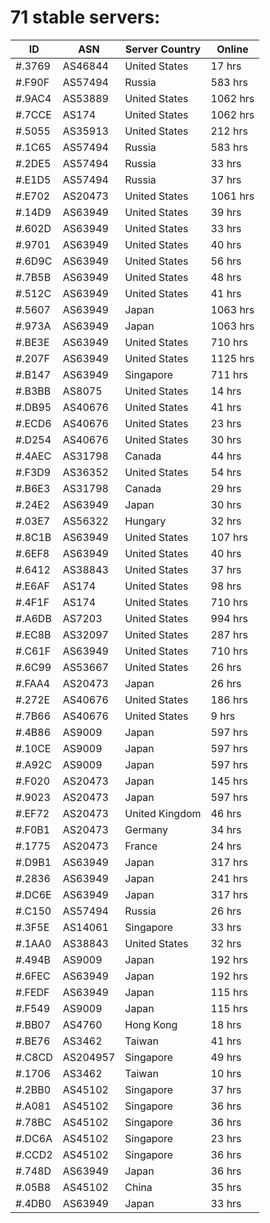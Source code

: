 # 71 stable servers:

| ID | ASN | Server Country | Online |
| ------ | ------ | ------ | ------ |
| #.3769 | AS46844 | United States | 17 hrs |
| #.F90F | AS57494 | Russia | 583 hrs |
| #.9AC4 | AS53889 | United States | 1062 hrs |
| #.7CCE | AS174 | United States | 1062 hrs |
| #.5055 | AS35913 | United States | 212 hrs |
| #.1C65 | AS57494 | Russia | 583 hrs |
| #.2DE5 | AS57494 | Russia | 33 hrs |
| #.E1D5 | AS57494 | Russia | 37 hrs |
| #.E702 | AS20473 | United States | 1061 hrs |
| #.14D9 | AS63949 | United States | 39 hrs |
| #.602D | AS63949 | United States | 33 hrs |
| #.9701 | AS63949 | United States | 40 hrs |
| #.6D9C | AS63949 | United States | 56 hrs |
| #.7B5B | AS63949 | United States | 48 hrs |
| #.512C | AS63949 | United States | 41 hrs |
| #.5607 | AS63949 | Japan | 1063 hrs |
| #.973A | AS63949 | Japan | 1063 hrs |
| #.BE3E | AS63949 | United States | 710 hrs |
| #.207F | AS63949 | United States | 1125 hrs |
| #.B147 | AS63949 | Singapore | 711 hrs |
| #.B3BB | AS8075 | United States | 14 hrs |
| #.DB95 | AS40676 | United States | 41 hrs |
| #.ECD6 | AS40676 | United States | 23 hrs |
| #.D254 | AS40676 | United States | 30 hrs |
| #.4AEC | AS31798 | Canada | 44 hrs |
| #.F3D9 | AS36352 | United States | 54 hrs |
| #.B6E3 | AS31798 | Canada | 29 hrs |
| #.24E2 | AS63949 | Japan | 30 hrs |
| #.03E7 | AS56322 | Hungary | 32 hrs |
| #.8C1B | AS63949 | United States | 107 hrs |
| #.6EF8 | AS63949 | United States | 40 hrs |
| #.6412 | AS38843 | United States | 37 hrs |
| #.E6AF | AS174 | United States | 98 hrs |
| #.4F1F | AS174 | United States | 710 hrs |
| #.A6DB | AS7203 | United States | 994 hrs |
| #.EC8B | AS32097 | United States | 287 hrs |
| #.C61F | AS63949 | United States | 710 hrs |
| #.6C99 | AS53667 | United States | 26 hrs |
| #.FAA4 | AS20473 | Japan | 26 hrs |
| #.272E | AS40676 | United States | 186 hrs |
| #.7B66 | AS40676 | United States | 9 hrs |
| #.4B86 | AS9009 | Japan | 597 hrs |
| #.10CE | AS9009 | Japan | 597 hrs |
| #.A92C | AS9009 | Japan | 597 hrs |
| #.F020 | AS20473 | Japan | 145 hrs |
| #.9023 | AS20473 | Japan | 597 hrs |
| #.EF72 | AS20473 | United Kingdom | 46 hrs |
| #.F0B1 | AS20473 | Germany | 34 hrs |
| #.1775 | AS20473 | France | 24 hrs |
| #.D9B1 | AS63949 | Japan | 317 hrs |
| #.2836 | AS63949 | Japan | 241 hrs |
| #.DC6E | AS63949 | Japan | 317 hrs |
| #.C150 | AS57494 | Russia | 26 hrs |
| #.3F5E | AS14061 | Singapore | 33 hrs |
| #.1AA0 | AS38843 | United States | 32 hrs |
| #.494B | AS9009 | Japan | 192 hrs |
| #.6FEC | AS63949 | Japan | 192 hrs |
| #.FEDF | AS63949 | Japan | 115 hrs |
| #.F549 | AS9009 | Japan | 115 hrs |
| #.BB07 | AS4760 | Hong Kong | 18 hrs |
| #.BE76 | AS3462 | Taiwan | 41 hrs |
| #.C8CD | AS204957 | Singapore | 49 hrs |
| #.1706 | AS3462 | Taiwan | 10 hrs |
| #.2BB0 | AS45102 | Singapore | 37 hrs |
| #.A081 | AS45102 | Singapore | 36 hrs |
| #.78BC | AS45102 | Singapore | 36 hrs |
| #.DC6A | AS45102 | Singapore | 23 hrs |
| #.CCD2 | AS45102 | Singapore | 36 hrs |
| #.748D | AS63949 | Japan | 36 hrs |
| #.05B8 | AS45102 | China | 35 hrs |
| #.4DB0 | AS63949 | Japan | 33 hrs |

